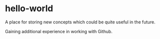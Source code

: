 hello-world
===========

A place for storing new concepts which could be quite useful in the future.

Gaining additional experience in working with Github.
